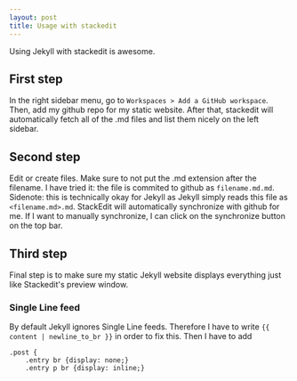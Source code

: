 ```yaml
---
layout: post
title: Usage with stackedit
---
```


Using Jekyll with stackedit is awesome.

## First step
In the right sidebar menu, go to `Workspaces > Add a GitHub workspace`. Then, add my github repo for my static website.
After that, stackedit will automatically fetch all of the .md files and list them nicely on the left sidebar.

## Second step
Edit or create files. Make sure to not put the .md extension after the filename. I have tried it: the file is commited to github as `filename.md.md`. Sidenote: this is technically okay for Jekyll as Jekyll simply reads this file as `<filename.md>.md`.
StackEdit will automatically synchronize with github for me. If I want to manually synchronize, I can click on the synchronize button on the top bar.

## Third step
Final step is to make sure my static Jekyll website displays everything just like Stackedit's preview window.
### Single Line feed
By default Jekyll ignores Single Line feeds. Therefore I have to write `{{ content | newline_to_br }}` in order to fix this. Then I have to add

    .post {
		.entry br {display: none;}
		.entry p br {display: inline;}


<!--stackedit_data:
eyJoaXN0b3J5IjpbLTEzMDMwNzYzNTgsLTE3NTU1NDU0MjAsLT
g0NTY4MTc1MiwxNzQzMDIyNDM2XX0=
-->